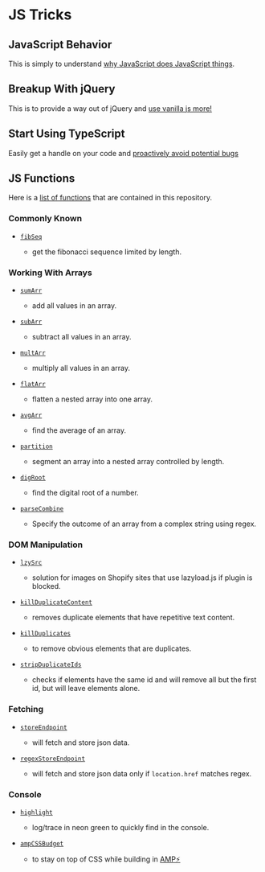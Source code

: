 # JS Tricks

## JavaScript Behavior

This is simply to understand [why JavaScript does JavaScript things](js_behavior.md).

## Breakup With jQuery

This is to provide a way out of jQuery and [use vanilla js more!](Breakup_with_jQuery.md)

## Start Using TypeScript

Easily get a handle on your code and [proactively avoid potential bugs](typeScript.md)

## JS Functions

Here is a [list of functions](js_functions/js_functions.md) that are contained in this repository.

### Commonly Known

- [`fibSeq`](js_functions/js_functions.md#fibseq)

  - get the fibonacci sequence limited by length.

### Working With Arrays

- [`sumArr`](js_functions/js_functions.md#sumarr)

  - add all values in an array.

- [`subArr`](js_functions/js_functions.md#subarr)

  - subtract all values in an array.

- [`multArr`](js_functions/js_functions.md#multarr)

  - multiply all values in an array.

- [`flatArr`](js_functions/js_functions.md#flatarr)

  - flatten a nested array into one array.

- [`avgArr`](js_functions/js_functions.md#avgarr)

  - find the average of an array.

- [`partition`](js_functions/js_functions.md#partition)

  - segment an array into a nested array controlled by length.

- [`digRoot`](js_functions/js_functions.md#digroot)

  - find the digital root of a number.

- [`parseCombine`](js_functions/js_functions.md#parseCombine)

  - Specify the outcome of an array from a complex string using regex.

### DOM Manipulation

- [`lzySrc`](js_functions/js_functions.md#lzysrc)

  - solution for images on Shopify sites that use lazyload.js if plugin is blocked.

- [`killDuplicateContent`](js_functions/js_functions.md#killDuplicateContent)

  - removes duplicate elements that have repetitive text content.

- [`killDuplicates`](js_functions/js_functions.md#killDuplicates)

  - to remove obvious elements that are duplicates.

- [`stripDuplicateIds`](js_functions/js_functions.md#stripDuplicateIds)

  - checks if elements have the same id and will remove all but the first id, but will leave elements alone.

### Fetching

- [`storeEndpoint`](js_functions/js_functions.md#storeendpoint)

  - will fetch and store json data.

- [`regexStoreEndpoint`](js_functions/js_functions.md#regexstoreendpoint)

  - will fetch and store json data only if `location.href` matches regex.

### Console

- [`highlight`](js_functions/js_functions.md#highlight)

  - log/trace in neon green to quickly find in the console.

- [`ampCSSBudget`](js_functions/js_functions.md#ampcssbudget)

  - to stay on top of CSS while building in [AMP⚡](https://amp.dev/)
